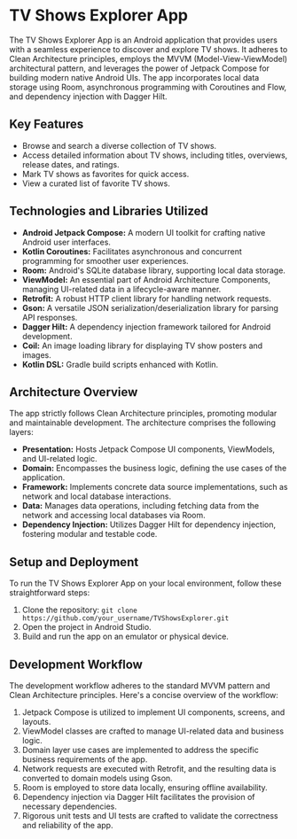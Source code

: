 # TV Shows Explorer App

The TV Shows Explorer App is an Android application that provides users with a seamless experience to discover and explore TV shows. It adheres to Clean Architecture principles, employs the MVVM (Model-View-ViewModel) architectural pattern, and leverages the power of Jetpack Compose for building modern native Android UIs. The app incorporates local data storage using Room, asynchronous programming with Coroutines and Flow, and dependency injection with Dagger Hilt.

## Key Features

- Browse and search a diverse collection of TV shows.
- Access detailed information about TV shows, including titles, overviews, release dates, and ratings.
- Mark TV shows as favorites for quick access.
- View a curated list of favorite TV shows.

## Technologies and Libraries Utilized

- **Android Jetpack Compose:** A modern UI toolkit for crafting native Android user interfaces.
- **Kotlin Coroutines:** Facilitates asynchronous and concurrent programming for smoother user experiences.
- **Room:** Android's SQLite database library, supporting local data storage.
- **ViewModel:** An essential part of Android Architecture Components, managing UI-related data in a lifecycle-aware manner.
- **Retrofit:** A robust HTTP client library for handling network requests.
- **Gson:** A versatile JSON serialization/deserialization library for parsing API responses.
- **Dagger Hilt:** A dependency injection framework tailored for Android development.
- **Coil:** An image loading library for displaying TV show posters and images.
- **Kotlin DSL:** Gradle build scripts enhanced with Kotlin.

## Architecture Overview

The app strictly follows Clean Architecture principles, promoting modular and maintainable development. The architecture comprises the following layers:

- **Presentation:** Hosts Jetpack Compose UI components, ViewModels, and UI-related logic.
- **Domain:** Encompasses the business logic, defining the use cases of the application.
- **Framework:** Implements concrete data source implementations, such as network and local database interactions.
- **Data:** Manages data operations, including fetching data from the network and accessing local databases via Room.
- **Dependency Injection:** Utilizes Dagger Hilt for dependency injection, fostering modular and testable code.

## Setup and Deployment

To run the TV Shows Explorer App on your local environment, follow these straightforward steps:

1. Clone the repository: `git clone https://github.com/your_username/TVShowsExplorer.git`
2. Open the project in Android Studio.
3. Build and run the app on an emulator or physical device.

## Development Workflow

The development workflow adheres to the standard MVVM pattern and Clean Architecture principles. Here's a concise overview of the workflow:

1. Jetpack Compose is utilized to implement UI components, screens, and layouts.
2. ViewModel classes are crafted to manage UI-related data and business logic.
3. Domain layer use cases are implemented to address the specific business requirements of the app.
4. Network requests are executed with Retrofit, and the resulting data is converted to domain models using Gson.
5. Room is employed to store data locally, ensuring offline availability.
6. Dependency injection via Dagger Hilt facilitates the provision of necessary dependencies.
7. Rigorous unit tests and UI tests are crafted to validate the correctness and reliability of the app.